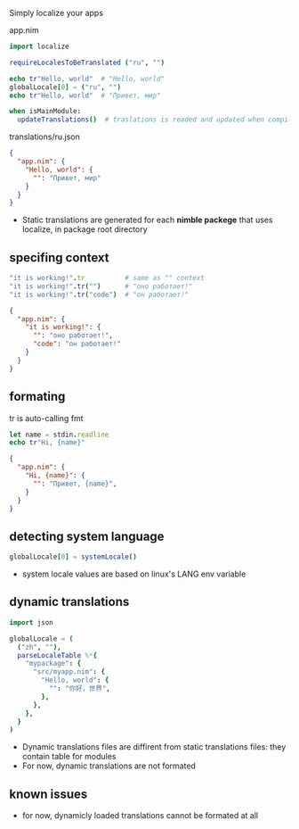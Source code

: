 Simply localize your apps

app.nim
```nim
import localize

requireLocalesToBeTranslated ("ru", "")

echo tr"Hello, world"  # "Hello, world"
globalLocale[0] = ("ru", "")
echo tr"Hello, world"  # "Привет, мир"

when isMainModule:
  updateTranslations()  # traslations is readed and updated when compiling
```

translations/ru.json
```json
{
  "app.nim": {
    "Hello, world": {
      "": "Привет, мир"
    }
  }
}
```
* Static translations are generated for each **nimble packege** that uses localize, in package root directory

## specifing context
```nim
"it is working!".tr          # same as "" context
"it is working!".tr("")      # "оно работает!"
"it is working!".tr("code")  # "он работает!"
```

```json
{
  "app.nim": {
    "it is working!": {
      "": "оно работает!",
      "code": "он работает!"
    }
  }
}
```

## formating
tr is auto-calling fmt 
```nim
let name = stdin.readline
echo tr"Hi, {name}"
```

```json
{
  "app.nim": {
    "Hi, {name}": {
      "": "Привет, {name}",
    }
  }
}
```

## detecting system language
```nim
globalLocale[0] = systemLocale()
```
* system locale values are based on linux's LANG env variable

## dynamic translations
```nim
import json

globalLocale = (
  ("zh", ""),
  parseLocaleTable %*{
    "mypackage": {
      "src/myapp.nim": {
        "Hello, world": {
          "": "你好，世界",
        },
      },
    },
  }
)
```
* Dynamic translations files are diffirent from static translations files: they contain table for modules  
* For now, dynamic translations are not formated

## known issues
* for now, dynamicly loaded translations cannot be formated at all
